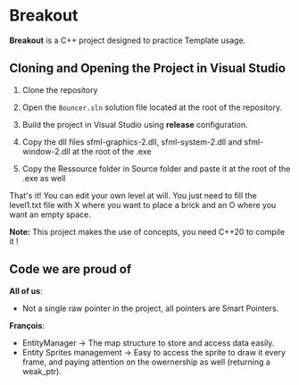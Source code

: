 # Breakout

**Breakout** is a C++ project designed to practice Template usage.

## Cloning and Opening the Project in Visual Studio

1. Clone the repository

2. Open the `Bouncer.sln` solution file located at the root of the repository.

3. Build the project in Visual Studio using **release** configuration.

4. Copy the dll files sfml-graphics-2.dll, sfml-system-2.dll and sfml-window-2.dll at the root of the .exe

5. Copy the Ressource folder in Source folder and paste it at the root of the .exe as well

That's it! You can edit your own level at will. You just need to fill the level1.txt file with X where you want to place a brick and an O where you want an empty space.

**Note:** This project makes the use of concepts, you need C++20 to compile it !

## Code we are proud of

**All of us**:

- Not a single raw pointer in the project, all pointers are Smart Pointers.

**François**:

- EntityManager -> The map structure to store and access data easily.
- Entity Sprites management -> Easy to access the sprite to draw it every frame, and paying attention on the owernership as well (returning a weak_ptr).
